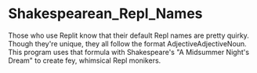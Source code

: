 # Shakespearean_Repl_Names
Those who use Replit know that their default Repl names are pretty quirky. Though they're unique, they all follow the format AdjectiveAdjectiveNoun. This program uses that formula with Shakespeare's "A Midsummer Night's Dream" to create fey, whimsical Repl monikers.
